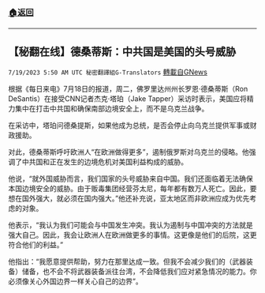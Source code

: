 ###  [:house:返回](README.md)
---


## 【秘翻在线】德桑蒂斯：中共国是美国的头号威胁
`7/19/2023 5:50 AM UTC 秘密翻譯組G-Translators` [轉載自GNews](https://gnews.org/articles/1470987)

根据《每日来电》7月18日的报道，周二，佛罗里达州州长罗恩·德桑蒂斯（Ron DeSantis）在接受CNN记者杰克·塔珀（Jake Tapper）采访时表示，美国应将精力集中在打击中共国和确保南部边境安全上，而不是乌克兰战争。

在采访中，塔珀问德桑提斯，如果他成为总统，是否会停止向乌克兰提供军事或财政援助。

对此，德桑蒂斯呼吁欧洲人“在欧洲做得更多”，遏制俄罗斯对乌克兰的侵略。他强调了中共国和正在发生的边境危机对美国利益构成的威胁。

他说，“就外国威胁而言，我们国家的头号威胁来自中国。我们还面临着无法确保本国边境安全的威胁。由于贩毒集团经营芬太尼，每年都有数万人死亡。因此，要想在国外强大，就必须在国内强大。”他还补充说，亚太地区而非欧洲应成为优先考虑的对象。

他表示，“我认为我们可能会与中国发生冲突。我认为遏制与中国冲突的方法就是强大自己。因此，我会让欧洲人在欧洲做更多的事情。这更像是他们的后院，这更符合他们的利益。”

他指出：“我愿意提供帮助，努力在那里达成一致。但我不会减少我们的（武器装备）储备，也不会不将武器装备派往台湾，不会降低我们应对紧急情况的能力。你必须像关心外国边界一样关心自己的边界”。
